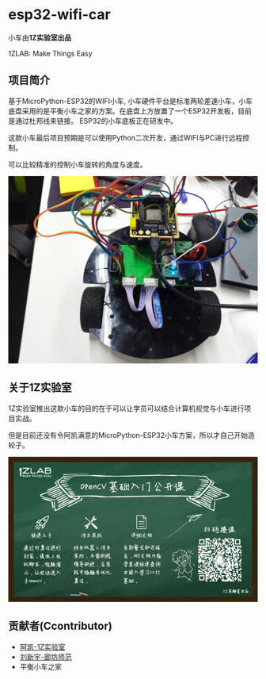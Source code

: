 # esp32-wifi-car

小车由**1Z实验室出品** 

1ZLAB: Make Things Easy



## 项目简介

基于MicroPython-ESP32的WIFI小车, 小车硬件平台是标准两轮差速小车，小车底盘采用的是平衡小车之家的方案。在底盘上方放置了一个ESP32开发板，目前是通过杜邦线来链接。 ESP32的小车底板正在研发中。 

这款小车最后项目预期是可以使用Python二次开发，通过WIFI与PC进行远程控制。

可以比较精准的控制小车旋转的角度与速度。

![esp32 car](./image/esp32-car.jpg)





## 关于1Z实验室

1Z实验室推出这款小车的目的在于可以让学员可以结合计算机视觉与小车进行项目实战。

但是目前还没有令阿凯满意的MicroPython-ESP32小车方案，所以才自己开始造轮子。



![1zlab](./image/poster.png)



## 贡献者(Ccontributor)

- [阿凯-1Z实验室](https://github.com/mushroom-x)
- [刘新宇-廊坊师范](https://github.com/LiuXinyu12378)
- 平衡小车之家

